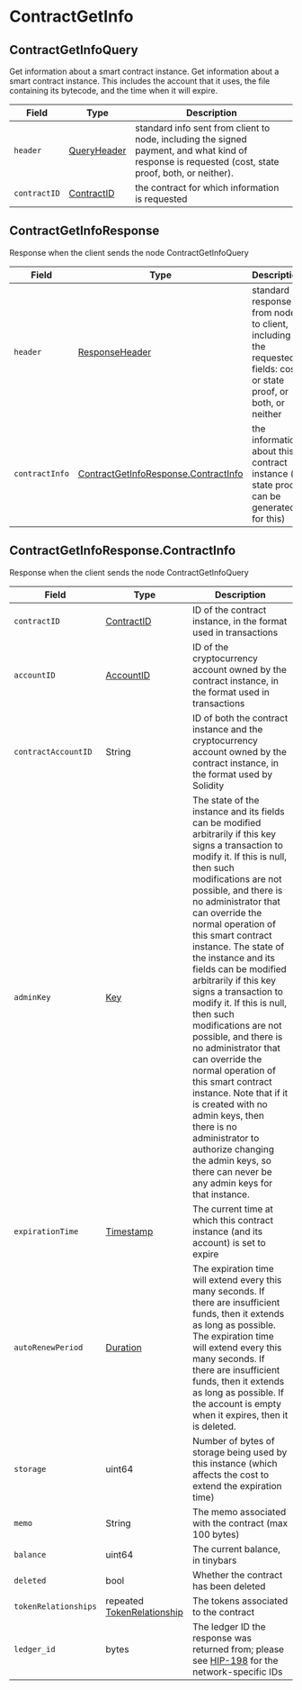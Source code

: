 # ContractGetInfo

## ContractGetInfoQuery

Get information about a smart contract instance. Get information about a smart contract instance. This includes the account that it uses, the file containing its bytecode, and the time when it will expire.

| Field        | Type                                           | Description                                                                                                                                         |
| ------------ | ---------------------------------------------- | --------------------------------------------------------------------------------------------------------------------------------------------------- |
| `header`     | [QueryHeader](../miscellaneous/queryheader.md) | standard info sent from client to node, including the signed payment, and what kind of response is requested (cost, state proof, both, or neither). |
| `contractID` | [ContractID](../basic-types/contractid.md)     | the contract for which information is requested                                                                                                     |

## ContractGetInfoResponse

Response when the client sends the node ContractGetInfoQuery

| Field          | Type                                                                                            | Description                                                                                                      |
| -------------- | ----------------------------------------------------------------------------------------------- | ---------------------------------------------------------------------------------------------------------------- |
| `header`       | [ResponseHeader](../miscellaneous/responseheader.md)                                            | standard response from node to client, including the requested fields: cost, or state proof, or both, or neither |
| `contractInfo` | [ContractGetInfoResponse.ContractInfo](contractgetinfo.md#contractgetinforesponse-contractinfo) | the information about this contract instance (a state proof can be generated for this)                           |

## ContractGetInfoResponse.ContractInfo

Response when the client sends the node ContractGetInfoQuery

| Field                | Type                                                              | Description                                                                                                                                                                                                                                                                                                                                                                                                                                                                                                                                                                                                                                                                                                                                         |
| -------------------- | ----------------------------------------------------------------- | --------------------------------------------------------------------------------------------------------------------------------------------------------------------------------------------------------------------------------------------------------------------------------------------------------------------------------------------------------------------------------------------------------------------------------------------------------------------------------------------------------------------------------------------------------------------------------------------------------------------------------------------------------------------------------------------------------------------------------------------------- |
| `contractID`         | [ContractID](../basic-types/contractid.md)                        | ID of the contract instance, in the format used in transactions                                                                                                                                                                                                                                                                                                                                                                                                                                                                                                                                                                                                                                                                                     |
| `accountID`          | [AccountID](../basic-types/accountid.md)                          | ID of the cryptocurrency account owned by the contract instance, in the format used in transactions                                                                                                                                                                                                                                                                                                                                                                                                                                                                                                                                                                                                                                                 |
| `contractAccountID`  | String                                                            | ID of both the contract instance and the cryptocurrency account owned by the contract instance, in the format used by Solidity                                                                                                                                                                                                                                                                                                                                                                                                                                                                                                                                                                                                                      |
| `adminKey`           | [Key](../basic-types/key.md)                                      | The state of the instance and its fields can be modified arbitrarily if this key signs a transaction to modify it. If this is null, then such modifications are not possible, and there is no administrator that can override the normal operation of this smart contract instance. The state of the instance and its fields can be modified arbitrarily if this key signs a transaction to modify it. If this is null, then such modifications are not possible, and there is no administrator that can override the normal operation of this smart contract instance. Note that if it is created with no admin keys, then there is no administrator to authorize changing the admin keys, so there can never be any admin keys for that instance. |
| `expirationTime`     | [Timestamp](../miscellaneous/timestamp.md)                        | The current time at which this contract instance (and its account) is set to expire                                                                                                                                                                                                                                                                                                                                                                                                                                                                                                                                                                                                                                                                 |
| `autoRenewPeriod`    | [Duration](../miscellaneous/duration.md)                          | The expiration time will extend every this many seconds. If there are insufficient funds, then it extends as long as possible. The expiration time will extend every this many seconds. If there are insufficient funds, then it extends as long as possible. If the account is empty when it expires, then it is deleted.                                                                                                                                                                                                                                                                                                                                                                                                                          |
| `storage`            | uint64                                                            | Number of bytes of storage being used by this instance (which affects the cost to extend the expiration time)                                                                                                                                                                                                                                                                                                                                                                                                                                                                                                                                                                                                                                       |
| `memo`               | String                                                            | The memo associated with the contract (max 100 bytes)                                                                                                                                                                                                                                                                                                                                                                                                                                                                                                                                                                                                                                                                                               |
| `balance`            | uint64                                                            | The current balance, in tinybars                                                                                                                                                                                                                                                                                                                                                                                                                                                                                                                                                                                                                                                                                                                    |
| `deleted`            | bool                                                              | Whether the contract has been deleted                                                                                                                                                                                                                                                                                                                                                                                                                                                                                                                                                                                                                                                                                                               |
| `tokenRelationships` | repeated [TokenRelationship](../basic-types/tokenrelationship.md) | The tokens associated to the contract                                                                                                                                                                                                                                                                                                                                                                                                                                                                                                                                                                                                                                                                                                               |
| `ledger_id`          | bytes                                                             | The ledger ID the response was returned from; please see [HIP-198](https://hips.hedera.com/hip/hip-198) for the network-specific IDs                                                                                                                                                                                                                                                                                                                                                                                                                                                                                                                                                                                                                |
